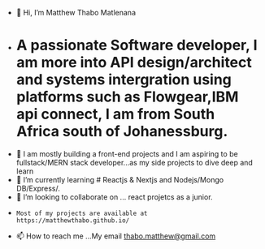 - 👋 Hi, I’m Matthew Thabo Matlenana
-  # A passionate Software developer, I am more into API design/architect and systems intergration using platforms such as Flowgear,IBM api connect, I am from South Africa south of Johanessburg.
- 👀 I am mostly building a front-end projects and I am aspiring to be fullstack/MERN stack developer...as my side projects to dive deep and learn
- 🌱 I’m currently learning # Reactjs & Nextjs and Nodejs/Mongo DB/Express/.
- 💞️ I’m looking to collaborate on ... react projetcs as a junior.
-     Most of my projects are available at https://matthewthabo.github.io/
- 📫 How to reach me ...My email thabo.matthew@gmail.com 

<!---
MatthewThabo/MatthewThabo is a ✨ special ✨ repository because its `README.md` (this file) appears on your GitHub profile.
You can click the Preview link to take a look at your changes.
--->
